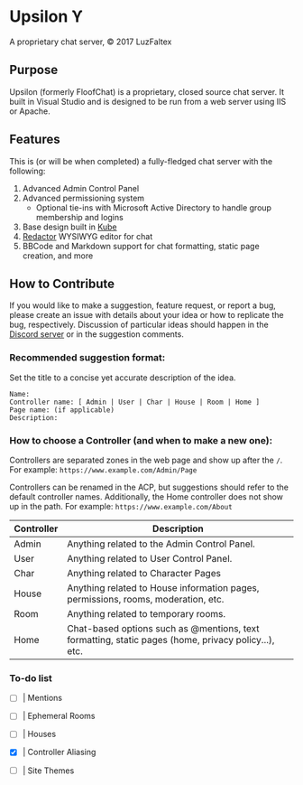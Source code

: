 # Upsilon &upsih;
A proprietary chat server, &copy; 2017 LuzFaltex


## Purpose
Upsilon (formerly FloofChat) is a proprietary, closed source chat server. It built in Visual Studio and is designed to be run from a web server using IIS or Apache.

## Features
This is (or will be when completed) a fully-fledged chat server with the following:

1. Advanced Admin Control Panel
2. Advanced permissioning system
   - Optional tie-ins with Microsoft Active Directory to handle group membership and logins
3. Base design built in [Kube](https://imperavi.com/kube/)
4. [Redactor](https://imperavi.com/redactor/) WYSIWYG editor for chat
5. BBCode and Markdown support for chat formatting, static page creation, and more

## How to Contribute
If you would like to make a suggestion, feature request, or report a bug, please create an issue with details about your idea or how to replicate the bug, respectively. Discussion of particular ideas should happen in the [Discord server](https://discord.gg/PGCpM4q) or in the suggestion comments.

### Recommended suggestion format:
Set the title to a concise yet accurate description of the idea.
```
Name:
Controller name: [ Admin | User | Char | House | Room | Home ]
Page name: (if applicable)
Description:
```
### How to choose a Controller (and when to make a new one):
Controllers are separated zones in the web page and show up after the `/`. For example:
`https://www.example.com/Admin/Page`

Controllers can be renamed in the ACP, but suggestions should refer to the default controller names. Additionally, the Home controller does not show up in the path. For example:
`https://www.example.com/About`

Controller | Description
---------- | ------------
Admin | Anything related to the Admin Control Panel. 
User | Anything related to User Control Panel.
Char | Anything related to Character Pages
House | Anything related to House information pages, permissions, rooms, moderation, etc.
Room | Anything related to temporary rooms.
Home | Chat-based options such as @mentions, text formatting, static pages (home, privacy policy...), etc.


### To-do list

- [ ] | Mentions
- [ ] | Ephemeral Rooms
- [ ] | Houses
- [x] | Controller Aliasing
- [ ] | Site Themes

